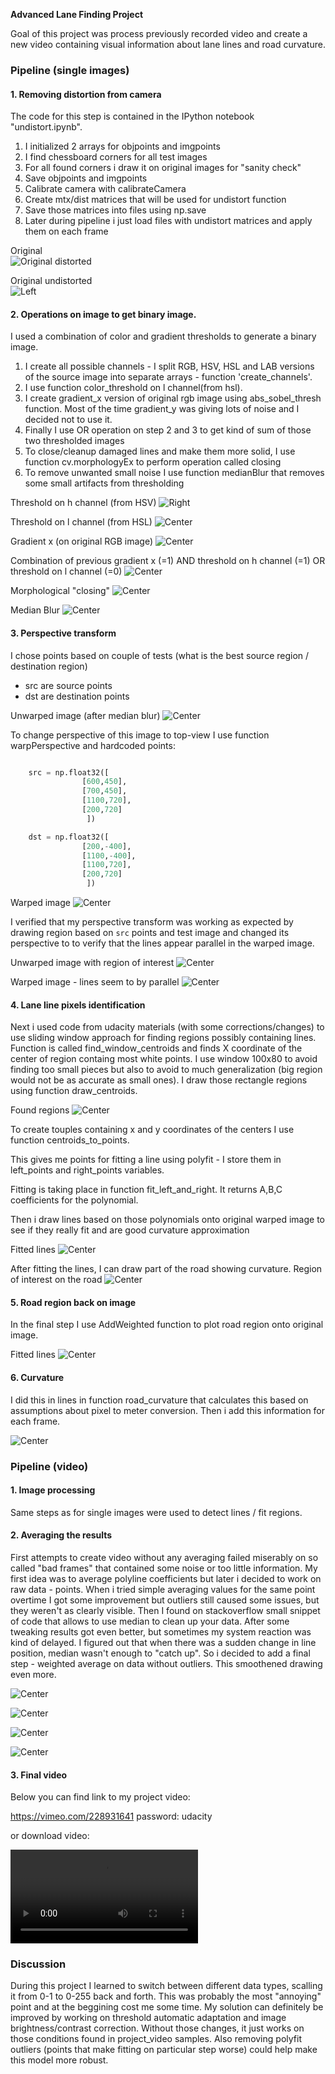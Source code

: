 **Advanced Lane Finding Project**

Goal of this project was process previously recorded video and create a new video containing visual information about lane lines and road curvature.


### Pipeline (single images)

#### 1. Removing distortion from camera

The code for this step is contained in the IPython notebook "undistort.ipynb".  

1) I initialized 2 arrays for objpoints and imgpoints  
2) I find chessboard corners for all test images  
3) For all found corners i draw it on original images for "sanity check"  
4) Save objpoints and imgpoints  
5) Calibrate camera with calibrateCamera  
6) Create mtx/dist matrices that will be used for undistort function  
7) Save those matrices into files using np.save  
8) Later during pipeline i just load files with undistort matrices and apply them on each frame  

Original  
![Original distorted](images/_original_distorted.jpg)  

Original undistorted  
![Left](images/_original_undistorted.jpg)  


#### 2. Operations on image to get binary image.

I used a combination of color and gradient thresholds to generate a binary image.
1) I create all possible channels - I split RGB, HSV, HSL and LAB versions of the source image into separate arrays - function 'create_channels'.
2) I use function color_threshold on l channel(from hsl).
3) I create gradient_x version of original rgb image using abs_sobel_thresh function. Most of the time gradient_y was giving lots of noise and I decided not to use it.
4) Finally I use OR operation on step 2 and 3 to get kind of sum of those two thresholded images
5) To close/cleanup damaged lines and make them more solid, I use function cv.morphologyEx to perform operation called closing
6) To remove unwanted small noise I use function medianBlur that removes some small artifacts from thresholding

Threshold on h channel (from HSV)
![Right](images/h_channel_hsv_color_threshold.jpg)

Threshold on l channel (from HSL)
![Center](images/hs_l_channel_color_thres.jpg)

Gradient x (on original RGB image)
![Center](images/sobel_X_s_channel.jpg)

Combination of previous
gradient x (=1) AND threshold on h channel (=1) OR threshold on l channel (=0)
![Center](images/color_threshold_and_sobel_x.jpg)

Morphological "closing"
![Center](images/morphology_closing.jpg)

Median Blur
![Center](images/median_blur.jpg)




#### 3. Perspective transform

I chose points based on couple of tests (what is the best source region / destination region)
- src are source points
- dst are destination points

Unwarped image (after median blur)
![Center](images/median_blur.jpg)

To change perspective of this image to top-view I use function warpPerspective and
hardcoded points:

```python

    src = np.float32([
                [600,450],         
                [700,450],
                [1100,720],        
                [200,720]
                 ])

    dst = np.float32([
                [200,-400],         
                [1100,-400],
                [1100,720],        
                [200,720]
                 ])
```

Warped image
![Center](images/clean_warped.jpg)

I verified that my perspective transform was working as expected by drawing region based on `src` points and test image and changed its perspective to to verify that the lines appear parallel in the warped image.

Unwarped image with region of interest
![Center](images/combined_rgb.jpg)


Warped image - lines seem to by parallel
![Center](images/warped_with_lines.jpg)

#### 4. Lane line pixels identification 
Next i used code from udacity materials (with some corrections/changes) to use sliding window approach for finding regions possibly containing lines. 
Function is called find_window_centroids and finds X coordinate of the center of region containg most white points. 
I use window 100x80 to avoid finding too small pieces but also to avoid to much generalization (big region would not be as accurate as small ones).
I draw those rectangle regions using function draw_centroids.

Found regions
![Center](images/found_line_regions.jpg)

To create touples containing x and y coordinates of the centers I use function centroids_to_points. 

This gives me points for fitting a line using polyfit - I store them in left_points and right_points variables.

Fitting is taking place in function fit_left_and_right. It returns A,B,C coefficients for the polynomial.

Then i draw lines based on those polynomials onto original warped image to see if they really fit and are good curvature approximation

Fitted lines
![Center](images/with_outlier_removal_and_weighted_average.jpg)

After fitting the lines, I can draw part of the road showing curvature.
Region of interest on the road
![Center](images/road_mask.jpg)


#### 5. Road region back on image

In the final step I use AddWeighted function to plot road region onto original image.

Fitted lines
![Center](images/center_2017_07_16_05_34_03_367.jpg)


#### 6. Curvature

I did this in lines in function road_curvature that calculates this based on assumptions about pixel to meter conversion.
Then i add this information for each frame.

![Center](images/with_text.jpg)



### Pipeline (video)

#### 1. Image processing

Same steps as for single images were used to detect lines / fit regions.

#### 2. Averaging the results

First attempts to create video without any averaging failed miserably on so called "bad frames" that contained some noise or too little information. 
My first idea was to average polyline coefficients but later i decided to work on raw data - points. 
When i tried simple averaging values for the same point overtime I got some improvement but outliers still caused some issues, but they weren't as clearly visible.
Then I found on stackoverflow small snippet of code that allows to use median to clean up your data. After some tweaking results got even better, but sometimes
my system reaction was kind of delayed. I figured out that when there was a sudden change in line position, median wasn't enough to "catch up". 
So i decided to add a final step - weighted average on data without outliers. This smoothened drawing even more. 

![Center](images/Raw_data_fitting.jpg)

![Center](images/found_line_regions.jpg)

![Center](images/with_mean.jpg)

![Center](images/with_outlier_removal_and_weighted_average.jpg)

#### 3. Final video

Below you can find link to my project video:

https://vimeo.com/228931641
password: udacity

or download video:

![final video](video_ready.mp4)

### Discussion

During this project I learned to switch between different data types, scalling it from 0-1 to 0-255 back and forth. This was probably the most "annoying" point and at the beggining cost me some time.
My solution can definitely be improved by working on threshold automatic adaptation and image brightness/contrast correction. Without those changes, it just works on those conditions found in project_video samples.
Also removing polyfit outliers (points that make fitting on particular step worse) could help make this model more robust.

